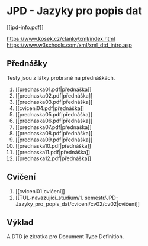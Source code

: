 # JPD - Jazyky pro popis dat
[[jpd-info.pdf]]

https://www.kosek.cz/clanky/xml/index.html
https://www.w3schools.com/xml/xml_dtd_intro.asp
## Přednášky
Testy jsou z látky probrané na přednáškách.

1. [[prednaska01.pdf|přednáška]]
2. [[prednaska02.pdf|přednáška]]
3. [[prednaska03.pdf|přednáška]]
4. [[cviceni04.pdf|přednáška]]
5. [[prednaska05.pdf|přednáška]]
6. [[prednaska06.pdf|přednáška]]
7. [[prednaska07.pdf|přednáška]]
8. [[prednaska08.pdf|přednáška]]
9. [[prednaska09.pdf|přednáška]]
10. [[prednaska10.pdf|přednáška]]
11. [[prednaska11.pdf|přednáška]]
12. [[prednaska12.pdf|přednáška]]
## Cvičení
1. [[cviceni01|cvičení]]
2. [[TUL-navazující_studium/1. semestr/JPD-Jazyky_pro_popis_dat/cviceni/cv02/cv02|cvičení]]

## Výklad
A DTD je zkratka pro Document Type Definition.
